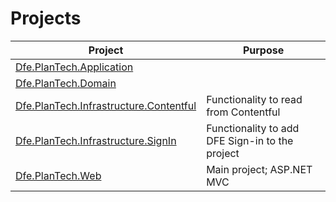 # Projects

| Project                                                                           | Purpose                                         |
| --------------------------------------------------------------------------------- | ----------------------------------------------- |
| [Dfe.PlanTech.Application](Dfe.PlanTech.Application/)                             |                                                 |
| [Dfe.PlanTech.Domain](Dfe.PlanTech.Domain/)                                       |                                                 |
| [Dfe.PlanTech.Infrastructure.Contentful](Dfe.PlanTech.Infrastructure.Contentful/) | Functionality to read from Contentful           |
| [Dfe.PlanTech.Infrastructure.SignIn](Dfe.PlanTech.Infrastructure.SignIn/)         | Functionality to add DFE Sign-in to the project |
| [Dfe.PlanTech.Web](Dfe.PlanTech.Web/)                                             | Main project; ASP.NET MVC                       |
